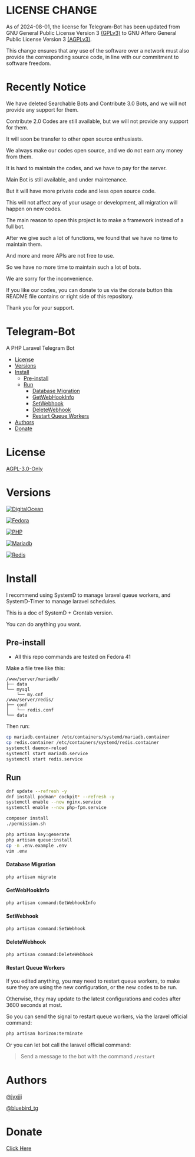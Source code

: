 # LICENSE CHANGE

As of 2024-08-01, the license for Telegram-Bot has been updated
from GNU General Public License Version 3 [(GPLv3)](https://www.gnu.org/licenses/gpl-3.0)
to GNU Affero General Public License Version 3 [(AGPLv3)](https://www.gnu.org/licenses/agpl-3.0).

This change ensures that any use of the software over a network must also provide the corresponding source code,
in line with our commitment to software freedom.

# Recently Notice

We have deleted Searchable Bots and Contribute 3.0 Bots, and we will not provide any support for them.

Contribute 2.0 Codes are still available, but we will not provide any support for them.

It will soon be transfer to other open source enthusiasts.

We always make our codes open source, and we do not earn any money from them.

It is hard to maintain the codes, and we have to pay for the server.

Main Bot is still available, and under maintenance.

But it will have more private code and less open source code.

This will not affect any of your usage or development, all migration will happen on new codes.

The main reason to open this project is to make a framework instead of a full bot.

After we give such a lot of functions, we found that we have no time to maintain them.

And more and more APIs are not free to use.

So we have no more time to maintain such a lot of bots.

We are sorry for the inconvenience.

If you like our codes, you can donate to us via the donate button this README file contains or right side of this repository.

Thank you for your support.

# Telegram-Bot

A PHP Laravel Telegram Bot

* [License](#license)
* [Versions](#versions)
* [Install](#install)
    * [Pre-install](#pre-install)
    * [Run](#run)
        * [Database Migration](#database-migration)
        * [GetWebHookInfo](#getwebhookinfo)
        * [SetWebhook](#setwebhook)
        * [DeleteWebhook](#deletewebhook)
        * [Restart Queue Workers](#restart-queue-workers)
* [Authors](#authors)
* [Donate](#donate)

# License

[AGPL-3.0-Only](LICENSE)

# Versions

[![DigitalOcean](https://web-platforms.sfo2.cdn.digitaloceanspaces.com/WWW/Badge%201.svg)](https://m.do.co/c/23e8653b361a)

[![Fedora](https://img.shields.io/badge/Fedora-41-blue.svg?style=flat-square)](https://getfedora.org)

[![PHP](https://img.shields.io/badge/PHP-^8.4-purple.svg?style=flat-square)](https://www.php.net/downloads.php)

[![Mariadb](https://img.shields.io/badge/MariaDB-^11.4-yellow.svg?style=flat-square)](https://mariadb.org/download/)

[![Redis](https://img.shields.io/badge/Redis-^7.4-red.svg?style=flat-square)](https://redis.io/download)

# Install

I recommend using SystemD to manage laravel queue workers,
and SystemD-Timer to manage laravel schedules.

This is a doc of SystemD + Crontab version.

You can do anything you want.

## Pre-install

* All this repo commands are tested on Fedora 41

Make a file tree like this:

```
/www/server/mariadb/
├── data
└── mysql
    └── my.cnf
/www/server/redis/
├── conf
│   └── redis.conf
└── data
```

Then run:

```bash
cp mariadb.container /etc/containers/systemd/mariadb.container
cp redis.container /etc/containers/systemd/redis.container
systemctl daemon-reload
systemctl start mariadb.service
systemctl start redis.service
```

## Run

```bash
dnf update --refresh -y
dnf install podman* cockpit* --refresh -y
systemctl enable --now nginx.service
systemctl enable --now php-fpm.service

composer install
./permission.sh

php artisan key:generate
php artisan queue:install
cp -n .env.example .env
vim .env
```

#### Database Migration

```bash
php artisan migrate
```

#### GetWebHookInfo

```bash
php artisan command:GetWebhookInfo
```

#### SetWebhook

```bash
php artisan command:SetWebhook
```

#### DeleteWebhook

```bash
php artisan command:DeleteWebhook
```

#### Restart Queue Workers

If you edited anything, you may need to restart queue workers,
to make sure they are using the new configuration,
or the new codes to be run.

Otherwise, they may update to the latest configurations and codes after 3600 seconds at most.

So you can send the signal to restart queue workers,
via the laravel official command:

```bash
php artisan horizon:terminate
```

Or you can let bot call the laravel official command:

> Send a message to the bot with the command ```/restart```

# Authors

[@jyxjjj](https://t.me/jyxjjj)

[@bluebird_tg](https://t.me/bluebird_tg)

# Donate

<a href="https://www.desmg.com/#/donate">Click Here</a>
